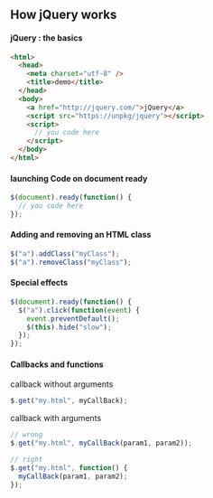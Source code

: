## How jQuery works

#### jQuery : the basics

```html
<html>
  <head>
    <meta charset="utf-8" />
    <title>demo</title>
  </head>
  <body>
    <a href="http://jquery.com/">jQuery</a>
    <script src="https://unpkg/jquery"></script>
    <script>
      // you code here
    </script>
  </body>
</html>
```

#### launching Code on document ready

```javascript
$(document).ready(function() {
  // you code here
});
```

#### Adding and removing an HTML class

```javascript
$("a").addClass("myClass");
$("a").removeClass("myClass");
```

#### Special effects

```javascript
$(document).ready(function() {
  $("a").click(function(event) {
    event.preventDefault();
    $(this).hide("slow");
  });
});
```

#### Callbacks and functions

callback without arguments

```javascript
$.get("my.html", myCallBack);
```

callback with arguments

```javascript
// wrong
$.get("my.html", myCallBack(param1, param2));

// right
$.get("my.html", function() {
  myCallBack(param1, param2);
});
```

